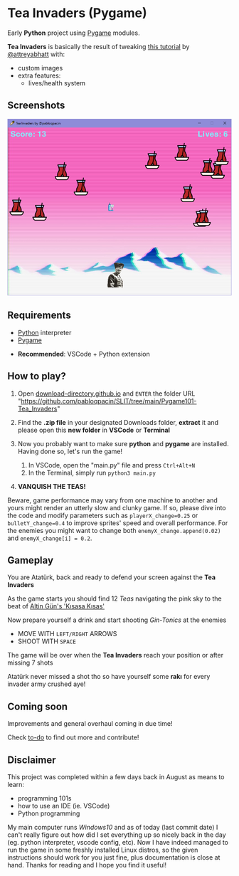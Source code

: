 # Tea Invaders (Pygame)


Early **Python** project using [Pygame](https://www.pygame.org/wiki/about) modules.

**Tea Invaders** is basically the result of tweaking [this tutorial](https://youtu.be/FfWpgLFMI7w) by [@attreyabhatt](https://github.com/attreyabhatt) with:
- custom images
- extra features:
  - lives/health system

## Screenshots
<img src="/Pygame101-Tea_Invaders/images/game-screenshot.PNG" alt="screenshot" width="700"/>


## Requirements
- [Python](https://python.org) interpreter 
- [Pygame](https://www.pygame.org/wiki/GettingStarted)

[//]: <> (in Linux enter `sudo apt-get install python3-pygame`)
- **Recommended**: VSCode + Python extension

## How to play?
1. Open [download-directory.github.io](https://download-directory.github.io) and `ENTER` the folder URL "https://github.com/pabloqpacin/SLIT/tree/main/Pygame101-Tea_Invaders"
2. Find the **.zip file** in your designated Downloads folder, **extract** it and please open this **new folder** in **VSCode** or **Terminal** 
3. Now you probably want to make sure **python** and **pygame** are installed. Having done so, let's run the game!

   1. In VSCode, open the "main.py" file and press `Ctrl+Alt+N`
   2. In the Terminal, simply run `python3 main.py`   

4. **VANQUISH THE TEAS!**

Beware, game performance may vary from one machine to another and yours might render an utterly slow and clunky game. If so, please dive into the code and modify parameters such as `playerX_change=0.25` or `bulletY_change=0.4` to improve sprites' speed and overall performance. For the enemies you might want to change both `enemyX_change.append(0.02)` and `enemyX_change[i] = 0.2`.



## Gameplay

You are Atatürk, back and ready to defend your screen against the **Tea Invaders**

As the game starts you should find 12 *Teas* navigating the pink sky to the beat of [Altin Gün's 'Kısasa Kısas'](https://youtu.be/eXuGAOV0JH0)

Now prepare yourself a drink and start shooting *Gin-Tonics* at the enemies

- MOVE WITH `LEFT/RIGHT` ARROWS
- SHOOT WITH `SPACE`

The game will be over when the **Tea Invaders** reach your position or after missing 7 shots

Atatürk never missed a shot tho so have yourself some **rakı** for every invader army crushed aye!


## Coming soon

Improvements and general overhaul coming in due time!

Check [to-do](/Pygame101-Tea_Invaders/to-do.md) to find out more and contribute!



## Disclaimer

This project was completed within a few days back in August as means to learn:
  - programming 101s
  - how to use an IDE (ie. VSCode)
  - Python programming

My main computer runs *Windows10* and as of today (last commit date) I can't really figure out how did I set everything up so nicely back in the day (eg. python interpreter, vscode config, etc). Now I have indeed managed to run the game in some freshly installed Linux distros, so the given instructions should work for you just fine, plus documentation is close at hand. Thanks for reading and I hope you find it useful!


